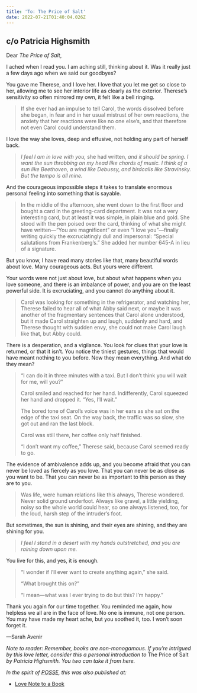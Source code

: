```yaml
---
title: 'To: The Price of Salt'
date: 2022-07-21T01:40:04.026Z
---
```


## c/o Patricia Highsmith

<p>Dear <em>The Price of Salt</em>,</p><p>I ached when I read you. I am aching still, thinking about it. Was it really just a few days ago when we said our goodbyes?</p><p>You gave me Therese, and I love her. I love that you let me get so close to her, allowing me to see her interior life as clearly as the exterior. Therese’s sensitivity so often mirrored my own, it felt like a bell ringing.</p><blockquote><p>If she ever had an impulse to tell Carol, the words dissolved before she began, in fear and in her usual mistrust of her own reactions, the anxiety that her reactions were like no one else’s, and that therefore not even Carol could understand them.</p></blockquote><p>I love the way she loves, deep and effusive, not holding any part of herself back.</p><blockquote><p><em>I feel I am in love with you,</em> she had written, <em>and it should be spring. I want the sun throbbing on my head like chords of music. I think of a sun like Beethoven, a wind like Debussy, and birdcalls like Stravinsky. But the tempo is all mine.</em></p></blockquote><p>And the courageous impossible steps it takes to translate enormous personal feeling into something that is sayable.</p><blockquote><p>In the middle of the afternoon, she went down to the first floor and bought a card in the greeting-card department. It was not a very interesting card, but at least it was simple, in plain blue and gold. She stood with the pen poised over the card, thinking of what she might have written—“You are magnificent” or even “I love you”—finally writing quickly the excruciatingly dull and impersonal: “Special salutations from Frankenberg’s.” She added her number 645-A in lieu of a signature.</p></blockquote><p>But you know, I have read many stories like that, many beautiful words about love. Many courageous acts. But yours were different. </p><p>Your words were not just about love, but about what happens when you love someone, and there is an imbalance of power, and you are on the least powerful side. It is excruciating, and you cannot do anything about it.</p><blockquote><p>Carol was looking for something in the refrigerator, and watching her, Therese failed to hear all of what Abby said next, or maybe it was another of the fragmentary sentences that Carol alone understood, but it made Carol straighten up and laugh, suddenly and hard, and Therese thought with sudden envy, she could not make Carol laugh like that, but Abby could.</p></blockquote><p>There is a desperation, and a vigilance. You look for clues that your love is returned, or that it isn’t. You notice the tiniest gestures, things that would have meant nothing to you before. Now they mean everything. And what do they mean?</p><blockquote><p>“I can do it in three minutes with a taxi. But I don’t think you will wait for me, will you?”</p><p>Carol smiled and reached for her hand. Indifferently, Carol squeezed her hand and dropped it. “Yes, I’ll wait.”</p><p>The bored tone of Carol’s voice was in her ears as she sat on the edge of the taxi seat. On the way back, the traffic was so slow, she got out and ran the last block.</p><p>Carol was still there, her coffee only half finished.</p><p>“I don’t want my coffee,” Therese said, because Carol seemed ready to go.</p></blockquote><p>The evidence of ambivalence adds up, and you become afraid that you can never be loved as fiercely as you love. That you can never be as close as you want to be. That you can never be as important to this person as they are to you.</p><blockquote><p>Was life, were human relations like this always, Therese wondered. Never solid ground underfoot. Always like gravel, a little yielding, noisy so the whole world could hear, so one always listened, too, for the loud, harsh step of the intruder’s foot.</p></blockquote><p>But sometimes, the sun is shining, and their eyes are shining, and they are shining for you. </p><blockquote><p><em>I feel I stand in a desert with my hands outstretched, and you are raining down upon me.</em></p></blockquote><p>You live for this, and yes, it is enough.</p><blockquote><p>“I wonder if I’ll ever want to create anything again,” she said.</p><p>“What brought this on?”</p><p>“I mean—what was I ever trying to do but this? I’m happy.”</p></blockquote><p>Thank you again for our time together. You reminded me again, how helpless we all are in the face of love. No one is immune, not one person. You may have made my heart ache, but you soothed it, too. I won’t soon forget it.</p><p>—Sarah Avenir</p><p><em>Note to reader: Remember, books are non-monogamous. If you’re intrigued by this love letter, consider this a personal introduction to </em>The Price of Salt <em>by Patricia Highsmith. You two can take it from here.</em></p>

*In the spirit of [POSSE](https://indieweb.org/POSSE), this was also published at:*

* [Love Note to a Book](https://lovenotetoabook.substack.com/p/to-the-price-of-salt)